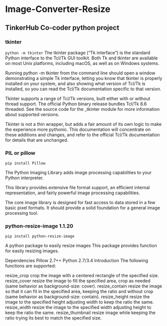 # Image-Converter-Resize
## TinkerHub Co-coder python project 



### tkinter
` python -m tkinter `
The tkinter package (“Tk interface”) is the standard Python interface to the Tcl/Tk GUI toolkit. Both Tk and tkinter are available on most Unix platforms, including macOS, as well as on Windows systems.

Running python -m tkinter from the command line should open a window demonstrating a simple Tk interface, letting you know that tkinter is properly installed on your system, and also showing what version of Tcl/Tk is installed, so you can read the Tcl/Tk documentation specific to that version.

Tkinter supports a range of Tcl/Tk versions, built either with or without thread support. The official Python binary release bundles Tcl/Tk 8.6 threaded. See the source code for the _tkinter module for more information about supported versions.

Tkinter is not a thin wrapper, but adds a fair amount of its own logic to make the experience more pythonic. This documentation will concentrate on these additions and changes, and refer to the official Tcl/Tk documentation for details that are unchanged.

### PIL or pillow
` pip install Pillow `

The Python Imaging Library adds image processing capabilities to your Python interpreter.

This library provides extensive file format support, an efficient internal representation, and fairly powerful image processing capabilities.

The core image library is designed for fast access to data stored in a few basic pixel formats. It should provide a solid foundation for a general image processing tool.

### python-resize-image 1.1.20
` pip install python-resize-image `

A python package to easily resize images
This package provides function for easily resizing images.

Dependencies
Pillow 2.7++
Python 2.7/3.4
Introduction
The following functions are supported:

resize_crop crop the image with a centered rectangle of the specified size.
resize_cover resize the image to fill the specified area, crop as needed (same behavior as background-size: cover).
resize_contain resize the image so that it can fit in the specified area, keeping the ratio and without crop (same behavior as background-size: contain).
resize_height resize the image to the specified height adjusting width to keep the ratio the same.
resize_width resize the image to the specified width adjusting height to keep the ratio the same.
resize_thumbnail resize image while keeping the ratio trying its best to match the specified size.
